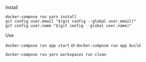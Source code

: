 Install

```shell
docker-compose run yarn install
git config user.email "$(git config --global user.email)"
git config user.name "$(git config --global user.name)"
```

Use

`docker-compose run app start`
or
`docker-compose run app build`

`docker-compose run yarn workspaces run clean`
